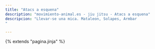 ```yaml
---
title: "Atacs a esquena"
description: "movimiento-animal.es - jiu jitsu - Atacs a esquena"
descripcion: "Llevar-se una mica. Mataleon, Solapes, Armbar
"

---
```

{% extends  "pagina.jinja" %}